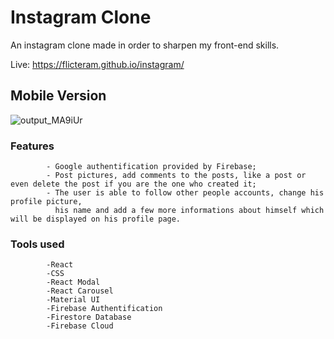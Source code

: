 # Instagram Clone

An instagram clone made in order to sharpen my front-end skills.

Live: https://flicteram.github.io/instagram/

## Mobile Version
![output_MA9iUr](https://user-images.githubusercontent.com/85151322/142999577-1b2984af-ce2f-4c4e-9a3f-c3e8ebec0357.gif)

### Features 
            - Google authentification provided by Firebase;
            - Post pictures, add comments to the posts, like a post or even delete the post if you are the one who created it;
            - The user is able to follow other people accounts, change his profile picture, 
              his name and add a few more informations about himself which will be displayed on his profile page.
            
### Tools used 
            -React
            -CSS
            -React Modal
            -React Carousel
            -Material UI
            -Firebase Authentification
            -Firestore Database
            -Firebase Cloud
